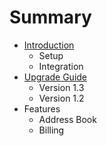 # Summary

* [Introduction](README.md)
   * Setup
   * Integration
* [Upgrade Guide](chapter1.md)
   * Version 1.3
   * Version 1.2
* Features
   * Address Book
   * Billing

